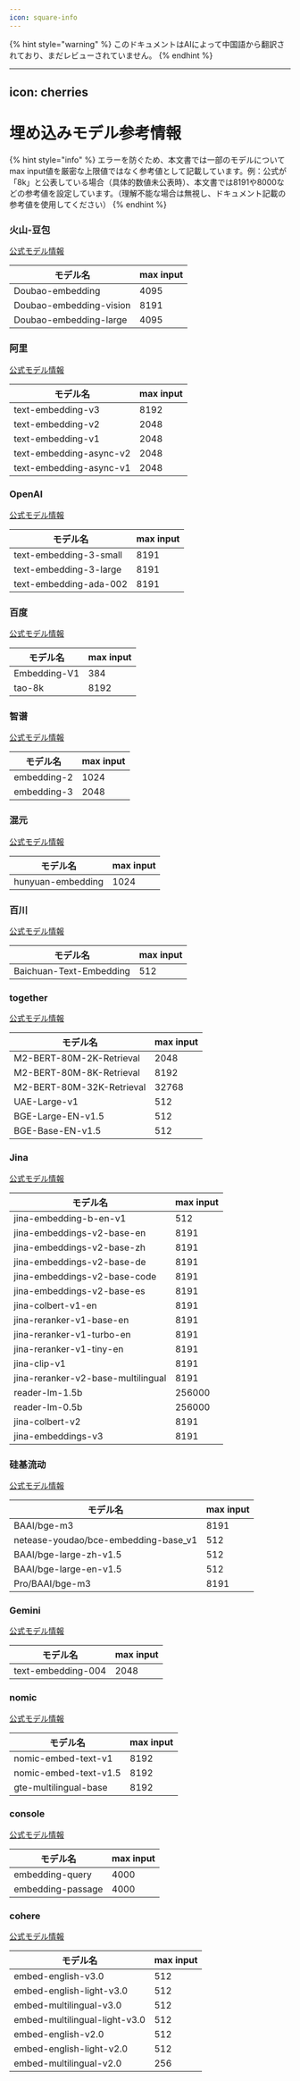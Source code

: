 ```yaml
---
icon: square-info
---
```


{% hint style="warning" %}
このドキュメントはAIによって中国語から翻訳されており、まだレビューされていません。
{% endhint %}

---
icon: cherries
---

# 埋め込みモデル参考情報

{% hint style="info" %}
エラーを防ぐため、本文書では一部のモデルについてmax input値を厳密な上限値ではなく参考値として記載しています。例：公式が「8k」と公表している場合（具体的数値未公表時）、本文書では8191や8000などの参考値を設定しています。（理解不能な場合は無視し、ドキュメント記載の参考値を使用してください）
{% endhint %}

### 火山-豆包

[公式モデル情報](https://console.volcengine.com/ark/region:ark+cn-beijing/model?feature=\&projectName=default\&vendor=Bytedance\&view=LIST_VIEW)

| モデル名                  | max input |
| ----------------------- | --------- |
| Doubao-embedding        | 4095      |
| Doubao-embedding-vision | 8191      |
| Doubao-embedding-large  | 4095      |

### 阿里

[公式モデル情報](https://help.aliyun.com/zh/model-studio/user-guide/embedding?spm=a2c4g.11186623.0.i1)

| モデル名                      | max input |
| ------------------------- | --------- |
| text-embedding-v3         | 8192      |
| text-embedding-v2         | 2048      |
| text-embedding-v1         | 2048      |
| text-embedding-async-v2   | 2048      |
| text-embedding-async-v1   | 2048      |

### OpenAI&#x20;

[公式モデル情報](https://platform.openai.com/docs/guides/embeddings#embedding-models)

| モデル名                   | max input |
| ---------------------- | --------- |
| text-embedding-3-small | 8191      |
| text-embedding-3-large | 8191      |
| text-embedding-ada-002 | 8191      |

### 百度

[公式モデル情報](https://cloud.baidu.com/doc/WENXINWORKSHOP/s/om6070n97#%E8%AF%B7%E6%B1%82%E5%8F%82%E6%95%B0)

| モデル名         | max input |
| ------------ | --------- |
| Embedding-V1 | 384       |
| tao-8k       | 8192      |

### 智谱

[公式モデル情報](https://bigmodel.cn/console/modelcenter/square)

| モデル名        | max input |
| ----------- | --------- |
| embedding-2 | 1024      |
| embedding-3 | 2048      |

### 混元

[公式モデル情報](https://cloud.tencent.com/document/product/1729/102832)

| モデル名              | max input |
| ----------------- | --------- |
| hunyuan-embedding | 1024      |

### 百川

[公式モデル情報](https://platform.baichuan-ai.com/docs/text-Embedding)

| モデル名                    | max input |
| ----------------------- | --------- |
| Baichuan-Text-Embedding | 512       |

### together

[公式モデル情報](https://docs.together.ai/docs/serverless-models#embedding-models)

| モデル名                        | max input |
| ------------------------- | --------- |
| M2-BERT-80M-2K-Retrieval  | 2048      |
| M2-BERT-80M-8K-Retrieval  | 8192      |
| M2-BERT-80M-32K-Retrieval | 32768     |
| UAE-Large-v1              | 512       |
| BGE-Large-EN-v1.5         | 512       |
| BGE-Base-EN-v1.5          | 512       |

### Jina&#x20;

[公式モデル情報](https://jina.ai/models/jina-embedding-b-en-v1)

| モデル名                                 | max input |
| ---------------------------------- | --------- |
| jina-embedding-b-en-v1             | 512       |
| jina-embeddings-v2-base-en         | 8191      |
| jina-embeddings-v2-base-zh         | 8191      |
| jina-embeddings-v2-base-de         | 8191      |
| jina-embeddings-v2-base-code       | 8191      |
| jina-embeddings-v2-base-es         | 8191      |
| jina-colbert-v1-en                 | 8191      |
| jina-reranker-v1-base-en           | 8191      |
| jina-reranker-v1-turbo-en          | 8191      |
| jina-reranker-v1-tiny-en           | 8191      |
| jina-clip-v1                       | 8191      |
| jina-reranker-v2-base-multilingual | 8191      |
| reader-lm-1.5b                     | 256000    |
| reader-lm-0.5b                     | 256000    |
| jina-colbert-v2                    | 8191      |
| jina-embeddings-v3                 | 8191      |

### 硅基流动

[公式モデル情報](https://siliconflow.cn/zh-cn/models)

| モデル名                                    | max input |
| ------------------------------------- | --------- |
| BAAI/bge-m3                           | 8191      |
| netease-youdao/bce-embedding-base\_v1 | 512       |
| BAAI/bge-large-zh-v1.5                | 512       |
| BAAI/bge-large-en-v1.5                | 512       |
| Pro/BAAI/bge-m3                       | 8191      |

### Gemini

[公式モデル情報](https://ai.google.dev/gemini-api/docs/models/gemini?hl=zh-cn#text-embedding)

| モデル名                 | max input |
| ------------------ | --------- |
| text-embedding-004 | 2048      |

### nomic

[公式モデル情報](https://docs.nomic.ai/atlas/embeddings-and-retrieval/text-embedding)

| モデル名                    | max input |
| --------------------- | --------- |
| nomic-embed-text-v1   | 8192      |
| nomic-embed-text-v1.5 | 8192      |
| gte-multilingual-base | 8192      |

### console

[公式モデル情報](https://console.upstage.ai/docs/capabilities/embeddings)

| モデル名              | max input |
| ----------------- | --------- |
| embedding-query   | 4000      |
| embedding-passage | 4000      |

### cohere

[公式モデル情報](https://docs.cohere.com/docs/models#embed)

| モデル名                            | max input |
| ----------------------------- | --------- |
| embed-english-v3.0            | 512       |
| embed-english-light-v3.0      | 512       |
| embed-multilingual-v3.0       | 512       |
| embed-multilingual-light-v3.0 | 512       |
| embed-english-v2.0            | 512       |
| embed-english-light-v2.0      | 512       |
| embed-multilingual-v2.0       | 256       |